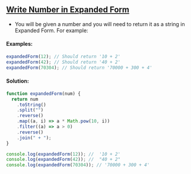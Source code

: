 ## [Write Number in Expanded Form](https://www.codewars.com/kata/5842df8ccbd22792a4000245)

- You will be given a number and you will need to return it as a string in Expanded Form. For example:

#### Examples:
```js
expandedForm(12); // Should return '10 + 2'
expandedForm(42); // Should return '40 + 2'
expandedForm(70304); // Should return '70000 + 300 + 4'
```
#### Solution:
```js
function expandedForm(num) {
  return num
    .toString()
    .split("")
    .reverse()
    .map((a, i) => a * Math.pow(10, i))
    .filter((a) => a > 0)
    .reverse()
    .join(" + ");
}

console.log(expandedForm(12)); //  '10 + 2'
console.log(expandedForm(42)); //  "40 + 2"
console.log(expandedForm(70304)); // '70000 + 300 + 4'
```